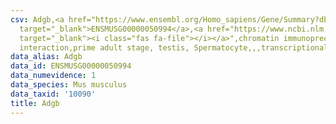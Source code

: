 ```yaml
---
csv: Adgb,<a href="https://www.ensembl.org/Homo_sapiens/Gene/Summary?db=core;g=ENSMUSG00000050994"
  target="_blank">ENSMUSG00000050994</a>,<a href="https://www.ncbi.nlm.nih.gov/pubmed/25450459"
  target="_blank"><i class="fas fa-file"></i></a>",chromatin immunoprecipitation assay,direct
  interaction,prime adult stage, testis, Spermatocyte,,,transcriptional regulation,
data_alias: Adgb
data_id: ENSMUSG00000050994
data_numevidence: 1
data_species: Mus musculus
data_taxid: '10090'
title: Adgb
---
```

